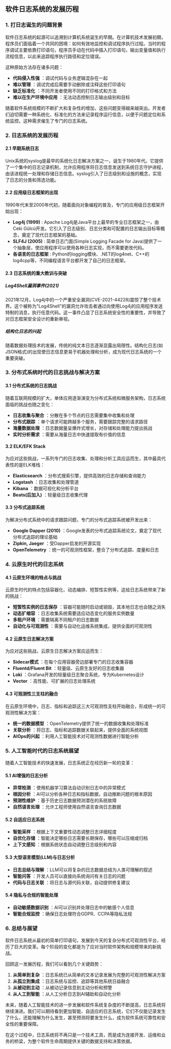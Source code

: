 ## 软件日志系统的发展历程

### 1. 打日志诞生的问题背景

软件日志系统的起源可以追溯到计算机系统诞生的早期。在计算机技术发展初期，程序员们面临着一个共同的困境：如何有效地监控和调试程序执行过程。当时的程序调试主要依靠打印语句，程序员手动在代码中插入打印语句，输出变量值和执行流程信息，以此来追踪程序执行路径和定位错误。

这种原始方法存在诸多问题：

* **代码侵入性强** ：调试代码与业务逻辑混杂在一起
* **难以管理** ：调试完成后需要手动删除或注释这些打印语句
* **缺乏标准化** ：不同开发者使用不同的打印格式和方法
* **难以在生产环境中应用** ：无法动态控制日志输出级别和目标

随着软件系统规模的不断扩大和复杂性的增加，这些问题变得越来越突出。开发者们迫切需要一种系统化、标准化的方法来记录程序运行信息，以便于问题定位和系统监控。这种需求催生了专门的日志系统。

### 2. 日志系统的发展历程

#### 2.1 早期系统日志

Unix系统的syslog是最早的系统化日志解决方案之一，诞生于1980年代。它提供了一个集中的日志记录机制，允许应用程序将日志信息发送到系统日志守护进程，由该进程统一处理和存储日志信息。syslog引入了日志级别和设施的概念，实现了日志的分类和筛选功能。

#### 2.2 应用级日志框架的出现

1990年代末至2000年代初，随着面向对象编程的普及，专门的应用级日志框架开始出现：

* **Log4j (1999)** : Apache Log4j是Java平台上最早的专业日志框架之一，由Ceki Gülcü开发。它引入了日志级别、日志分类和可配置的日志输出目标等概念，奠定了现代日志框架的基础。
* **SLF4J (2005)** : 简单日志门面(Simple Logging Facade for Java)提供了一个抽象层，使应用程序可以使用各种日志实现，而不需要更改代码。
* **各语言的日志框架** : Python的logging模块、.NET的log4net、C++的log4cpp等，不同编程语言平台都开发了自己的日志框架。

#### 2.3 日志系统的重大教训与突破

##### Log4Shell漏洞事件(2021)

2021年12月，Log4j中的一个严重安全漏洞(CVE-2021-44228)震惊了整个技术界。这个被称为"Log4Shell"的漏洞允许攻击者通过向使用Log4j的应用程序发送特制的消息，执行任意代码。这一事件凸显了日志系统安全性的重要性，并导致了对日志框架安全设计的重新审视。

##### 结构化日志的兴起

随着数据处理技术的发展，传统的纯文本日志逐渐显露出局限性。结构化日志(如JSON格式)的出现使日志信息更易于机器处理和分析，成为现代日志系统的一个重要突破。

### 3. 分布式系统时代的日志挑战与解决方案

#### 3.1 分布式系统的日志挑战

随着互联网规模的扩大，单体应用逐渐演变为分布式系统和微服务架构，日志系统面临的挑战也随之变化：

* **日志收集与聚合** ：分散在多个节点的日志需要集中收集和处理
* **分布式跟踪** ：单个请求可能跨越多个服务，需要跟踪完整的请求路径
* **海量数据处理** ：日志数据量呈爆炸式增长，对存储和处理能力提出挑战
* **实时分析需求** ：需要从海量日志中快速提取有价值的信息

#### 3.2 ELK/EFK Stack

为应对这些挑战，一系列专门的日志收集、处理和分析工具应运而生，其中最具代表性的是ELK堆栈：

* **Elasticsearch** ：分布式搜索引擎，提供高效的日志存储和查询能力
* **Logstash** ：日志收集和处理管道
* **Kibana** ：数据可视化和分析平台
* **Beats(后加入)** ：轻量级日志收集代理

#### 3.3 分布式追踪系统

为解决分布式系统中的请求跟踪问题，专门的分布式追踪系统被开发出来：

* **Google Dapper (2010)** ：Google发表的分布式追踪系统论文，奠定了现代分布式追踪的理论基础
* **Zipkin, Jaeger** ：受Dapper启发的开源实现
* **OpenTelemetry** ：统一的可观测性框架，整合了分布式追踪、度量和日志

### 4. 云原生时代的日志系统

#### 4.1 云原生环境的特点与挑战

云原生时代的特点包括容器化、动态编排、短暂性实例等，这给日志系统带来了新的挑战：

* **短暂性实例的日志保存** ：容器可能随时启动或销毁，其本地日志也会随之消失
* **动态扩缩容** ：日志收集系统需要适应动态变化的服务实例数量
* **多租户环境** ：需要隔离不同租户的日志数据
* **自动化与可观测性** ：需要与自动化运维系统集成，提供全面的可观测性

#### 4.2 云原生日志解决方案

为应对这些挑战，云原生日志解决方案应运而生：

* **Sidecar模式** ：在每个应用容器旁边部署专门的日志收集容器
* **Fluentd/Fluent Bit** ：轻量级、云原生友好的日志收集器
* **Loki** ：Grafana开发的轻量级日志聚合系统，专为Kubernetes设计
* **Vector** ：高性能、可扩展的日志处理系统

#### 4.3 可观测性三支柱的融合

在云原生环境中，日志、指标和追踪这三大可观测性支柱开始融合，形成统一的可观测性解决方案：

* **统一的数据模型** ：OpenTelemetry提供了统一的数据收集和处理标准
* **关联分析** ：将日志、指标和追踪数据关联起来，提供全面的系统视图
* **AIOps的兴起** ：利用人工智能技术对可观测性数据进行智能分析

### 5. 人工智能时代的日志系统展望

随着人工智能技术的快速发展，日志系统正在经历新一轮的变革：

#### 5.1 AI增强的日志分析

* **异常检测** ：使用机器学习算法自动识别日志中的异常模式
* **根因分析** ：AI可以分析各种日志和指标数据，自动推断问题的根本原因
* **预测性维护** ：基于历史日志数据预测潜在的系统故障
* **自然语言处理** ：允许工程师使用自然语言查询日志数据

#### 5.2 自适应日志系统

* **智能采样** ：根据上下文重要性动态调整日志详细程度
* **自优化存储** ：智能决定哪些日志需要长期保存，哪些可以压缩或归档
* **上下文感知** ：根据系统状态自动调整日志级别和内容

#### 5.3 大型语言模型(LLM)与日志分析

* **日志总结与理解** ：LLM可以将复杂的日志数据总结为人类可理解的叙述
* **智能问答** ：开发人员可以直接向系统询问有关日志的问题
* **代码与日志关联** ：将日志与源代码关联，自动提供修复建议

#### 5.4 隐私与合规的智能处理

* **自动敏感数据识别** ：AI可以识别并处理日志中的敏感个人信息
* **智能合规监控** ：确保日志处理符合GDPR、CCPA等隐私法规

### 6. 总结与展望

软件日志系统从最初的简单打印语句，发展到今天的复杂分布式可观测性平台，经历了巨大的变革。每个阶段的变化都是为了应对当时软件架构和规模带来的新挑战。

回顾这一发展历程，我们可以看到几个关键趋势：

1. **从简单到复杂** ：日志系统已从简单的文本记录发展为完整的可观测性解决方案
2. **从孤立到集成** ：日志系统与监控、追踪等其他系统日益融合
3. **从被动到主动** ：从被动记录信息到主动分析和预警
4. **从人工到智能** ：从人工分析日志到AI辅助和自动化分析

未来，随着人工智能技术的进一步发展和软件系统复杂度的不断提高，日志系统将继续演进。我们可以期待看到更加智能、自适应的日志系统，它们不仅能记录发生了什么，还能理解为什么发生，甚至预测将要发生什么，成为软件系统可靠性和安全性的重要保障。

在这个过程中，日志系统将不再只是一个技术工具，而是成为连接开发、运维和业务的桥梁，为整个软件生命周期提供关键的数据支持和决策依据。

